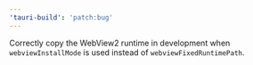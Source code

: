 ```yaml
---
'tauri-build': 'patch:bug'
---
```


Correctly copy the WebView2 runtime in development when `webviewInstallMode` is used instead of `webviewFixedRuntimePath`.
